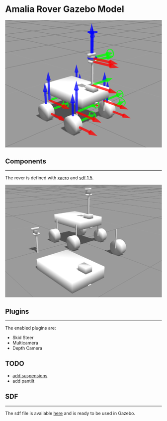 # Amalia Rover Gazebo Model

![Amalia Rover with visible joints](/uploads/amalia_rover_gazebo_model.png)

## Components
---
The rover is defined with [xacro](wiki.ros.org/xacro) and [sdf 1.5](http://osrf-distributions.s3.amazonaws.com/sdformat/api/1.5.html).

![Amalia Rover components](/uploads/gazebo-composable-models.png)

## Plugins
---
The enabled plugins are:

- Skid Steer
- Multicamera
- Depth Camera

## TODO

- [add suspensions](gazebo_amalia_rover_suspensions.md)
- add pantilt

## SDF
---
The sdf file is available [here](https://raw.githubusercontent.com/team-diana/gazebo-models/master/models/rover_amalia/model.sdf) and is ready to be used in Gazebo.
